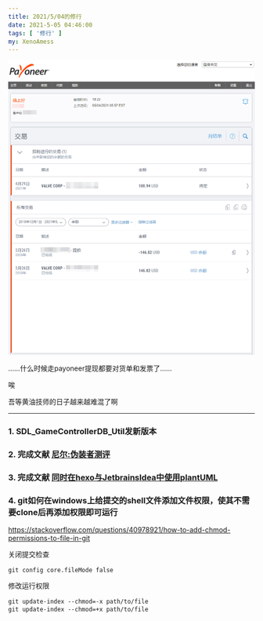 ```yaml
---
title: 2021/5/04的修行
date: 2021-5-05 04:46:00
tags: [ '修行' ]
my: XenoAmess
---
```


![黄油技师](/resources/20210504修行/黄油技师.png)

……什么时候走payoneer提现都要对货单和发票了……

唉

吾等黄油技师的日子越来越难混了啊

---

### 1. SDL_GameControllerDB_Util发新版本

### 2. 完成文献 [尼尔:伪装者测评](/2021/05/05/20210504尼尔_伪装者测评)

### 3. 完成文献 [同时在hexo与JetbrainsIdea中使用plantUML](/2021/05/05/20210504同时在hexo与JetbrainsIdea中使用plantUML)

### 4. git如何在windows上给提交的shell文件添加文件权限，使其不需要clone后再添加权限即可运行

https://stackoverflow.com/questions/40978921/how-to-add-chmod-permissions-to-file-in-git

关闭提交检查
```shell
git config core.fileMode false
```

修改运行权限
```shell
git update-index --chmod=-x path/to/file
git update-index --chmod=+x path/to/file
```